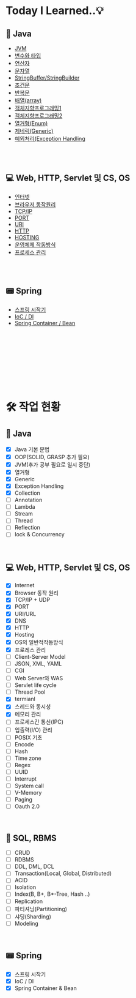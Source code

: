 # Today I Learned..💡

## 📕 Java

- [JVM](./Java/JVM.md)
- [변수와 타입](./Java/VariableAndType.md)
- [연산자](./Java/Operator.md)
- [문자열](./Java/String.md)
- [StringBuffer/StringBuilder](./Java/StringBufferAndStringBuilder.md)
- [조건문](./Java/ifAndSwitch.md)
- [반복문](./Java/forWhile.md)
- [배열(array)](./Java/Array.md)
- [객체지향프로그래밍1](./Java/OOP1.md)
- [객체지향프로그래밍2](./Java/OOP2.md)
- [열거형(Enum)](./Java/Enum.md)
- [제네릭(Generic)](./Java/Generic.md)
- [예외처리(Exception Handling](./Java/ExceptionHandling.md)

<br /><br />

## 💻 Web, HTTP, Servlet 및 CS, OS

- [인터넷](./CS/internet.md)
- [브라우저 동작원리](./CS/browser.md)
- [TCP/IP](./CS/TCP%26IP.md)
- [PORT](./CS/port.md)
- [URI](./CS/uri.md)
- [HTTP](./CS/http.md)
- [HOSTING](./CS/hosting.md)
- [운영체제 작동방식](./CS/OS.md)
- [프로세스 관리](./CS/process.md)

<br /><br />

## 📟 Spring

- [스프링 시작기](./Spring/Day1_springStart.md)
- [IoC / DI](./Spring/Day2_Ioc%26DI.md)
- [Spring Container / Bean](./Spring/Day3_SpringContainer%26Bean.md)

<br /><br /><br /><br /><br /><br /><br /><br />

# 🛠️ 작업 현황

## 📕 Java

- [x] Java 기본 문법
- [x] OOP(SOLID, GRASP 추가 필요)
- [x] JVM(추가 공부 필요로 일시 중단)
- [x] 열거형
- [x] Generic
- [x] Exception Handling
- [x] Collection
- [ ] Annotation
- [ ] Lambda
- [ ] Stream
- [ ] Thread
- [ ] Reflection
- [ ] lock & Concurrency

<br />

## 💻 Web, HTTP, Servlet 및 CS, OS

- [x] Internet
- [x] Browser 동작 원리
- [x] TCP/IP + UDP
- [x] PORT
- [x] URI/URL
- [x] DNS
- [x] HTTP
- [x] Hosting
- [x] OS의 일반적작동방식
- [x] 프로레스 관리
- [ ] Client-Server Model
- [ ] JSON, XML, YAML
- [ ] CGI
- [ ] Web Server와 WAS
- [ ] Servlet life cycle
- [ ] Thread Pool
- [x] termianl
- [x] 스레드와 동시성
- [x] 메모리 관리
- [ ] 프로세스간 통신(IPC)
- [ ] 입출력(I/O) 관리
- [ ] POSIX 기초
- [ ] Encode
- [ ] Hash
- [ ] Time zone
- [ ] Regex
- [ ] UUID
- [ ] Interrupt
- [ ] System call
- [ ] V-Memory
- [ ] Paging
- [ ] Oauth 2.0

<br />

## 💾 SQL, RBMS

- [ ] CRUD
- [ ] RDBMS
- [ ] DDL, DML, DCL
- [ ] Transaction(Local, Global, Distributed)
- [ ] ACID
- [ ] Isolation
- [ ] Index(B, B+, B\*-Tree, Hash ..)
- [ ] Replication
- [ ] 파티셔닝(Partitioning)
- [ ] 샤딩(Sharding)
- [ ] Modeling

<br />

## 📟 Spring

- [x] 스프링 시작기
- [x] IoC / DI
- [x] Spring Container & Bean
